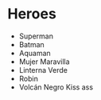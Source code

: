 # Heroes

* Superman
* Batman
* Aquaman
* Mujer Maravilla
* Linterna Verde
* Robin
* Volcán Negro
Kiss ass
